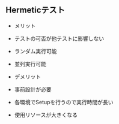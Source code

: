 ## Hermeticテスト
* メリット
 * テストの可否が他テストに影響しない
 * ランダム実行可能
 * 並列実行可能

* デメリット
 * 事前設計が必要
 * 各環境でSetupを行うので実行時間が長い
 * 使用リソースが大きくなる
